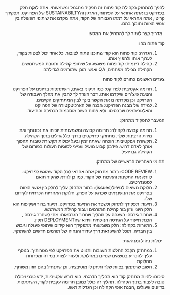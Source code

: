 ﻿<div dir="rtl">

להפך למתחזק בקהילת קוד פתוח זה תפקיד מתגמל ומשמעותי. אתה לוקח חלק בפרויקט בו אתה אחראי על הפיתוח, הארגון והSUSTAINABILTY  של הפרויקט.  תפקידך קריטי, אתה אחראי על רמתו הגבוהה של הקוד, אתה מקדם את שיתופי הפעולה בין אנשי הצוות ותומך בהם.  

` `מדריך קצר לעזור לך להתחיל את המסע:

קוד פתוח מהו

1. הגדרה: קוד פתוח הוא קוד שתוכנו פתוח לציבור. כל אחד יכול לצפות בקוד, לערוך אותו ולהפיץ אותו. 
1. קהילה דינמית: קוד פתוח משגשג על שיתופי קהילה ותגובת המשתמשים. הקהילה מכילה מפתחים, QA ואנשי תוכן שתורמים לגדילתה

צעדים ראשונים כתורם לקוד פתוח

1. תרומה אקטיבית לפרויקט: כמו תיקוני באגים, השתתפות בדיונים על הפרויקט והצעת פיצ'רים שיקדמו אותו. דבר העוזר לך להבין את מהלך העבודה של הפרויקט וכן מקדתה ם את הקשר בינך לבין המתחזקים הקיימים.
1. למידה של מבנה הפרויקט: הבנה של הארכיטקטורה של הפרויקט והאלגוריתמים שבבסיסו. ולא פחות חשוב מוסכמות הכתיבה והתיעוד. 

המעבר לתפקיד מתחזק:

1. תרומה קבועה לקהילה: תרומה קבועה ומשמעותית יוכיחו את נכונותך ואת מידת הרצינות שלך. מתחזקי פרויקטים בדרך כלל גדלים בתוך הקהילה.
1. תקשורת אפקטיבית: הוכחה שאתה זמין ובעל יכולות תקשורת טובות תהפוך אותך לאדם דרוש. פידבק קבוע מועיל וענייני לסוגיות העולות בפורום של הקהילה גם יועיל.

תחומי האחריות הראשיים של מתחזק:

1. CODE REVIEW: בתור מתחזק אתה אחראי לכל הקוד שמוגש לפרויקט. לוודא את התקינות  והאיכות של הקוד. כמו כן לוודא שהקוד תואם לסטנדרטים. 
1. חלוקת נושאים לטיפול(issues): בתור מתחזק  עליך לחלק בין אנשי הצוות בפרויקט את הנושנךאים שכרגע על הפרק. חלוקת האחריות הכרחית לקידום שלו. 
1. תיעוד:   תפקידך לתחזק ולשפר את התיעוד בפרויקט. תיעוד ברור ושקיפות הוא חלק חיוני עזון בור קהילת התורמים ועבור קהילת המשתמש. 
1. שחרור גירסה: השגחה על תהליך שחרור הגרסאות: מתי לשחרר גירסה , הכנת תיעוד על הגירסה הנוכחית ווידוא שהDEPLOYMENT תקין.
1. התערות בקהילה:  חלק משמעותי מתפקידך הוא קידום שיתופי פעולה וגיבוש בין חבריה. תוכל להשיג זאת דרך עידוד והנחיה של תורמים חדשים להשתתף.

` `יכולות ניהול ומנהיגות:

1. כמתחזק תקבל החלטות חשובות ותנווט את הפרויקט לפי מטרותיך. בנוסף עליך להכריע בנושאים שנויים במחלוקת ולעזור לצוות במידה ומפתחת מחלוקת  
1. חשוב שתתמוך בצוות שלך ותיתן לו מוטיבציה. וכן שתנחיל בהם חזון משותף. 

סיכום:	להיות מתחזק קוד הוא תהליך הדרגתי. הוא דורש אקטיביות, ידע טכני ויכולת טובה לעבוד בתוך הקהילה. תהליך זה כולל כמובן תרומה עקבית לקוד, השתתפות בדיונים שעולים ,הבנת אופי הקהילה וכן הגדלות ראש. 

</div>